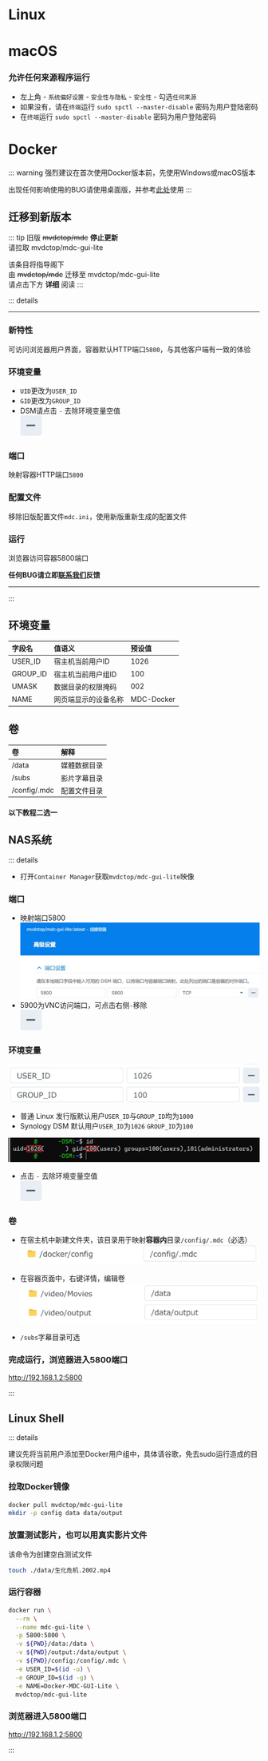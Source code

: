 # Linux

# macOS
### 允许任何来源程序运行
* 左上角 - `系统偏好设置` - `安全性与隐私` - `安全性` - 勾选`任何来源`
* 如果没有，请在`终端`运行 `sudo spctl --master-disable` 密码为用户登陆密码
* 在`终端`运行 `sudo spctl --master-disable` 密码为用户登陆密码

# Docker

::: warning
强烈建议在首次使用Docker版本前，先使用Windows或macOS版本  

出现任何影响使用的BUG请使用桌面版，并参考[此处](/chs/cloud_mount.html)使用
:::

## 迁移到新版本

::: tip
旧版 ~~mvdctop/mdc~~ **停止更新**  
请拉取 mvdctop/mdc-gui-lite  

该条目将指导阁下  
由 ~~mvdctop/mdc~~ 迁移至 mvdctop/mdc-gui-lite  
请点击下方 **详细** 阅读
:::

::: details

---

### 新特性
可访问浏览器用户界面，容器默认HTTP端口`5800`，与其他客户端有一致的体验

### 环境变量
* `UID`更改为`USER_ID`
* `GID`更改为`GROUP_ID`
* DSM请点击 `-` 去除环境变量空值  
![](/images/docker/11.jpg)

### 端口
映射容器HTTP端口`5800`

### 配置文件
移除旧版配置文件`mdc.ini`，使用新版重新生成的配置文件

### 运行
浏览器访问容器5800端口

**任何BUG请立即[联系我们](https://docs.mvdc.top/chs/contact.html)反馈**

---

:::


## 环境变量
| 字段名      | 值语义        | 预设值        |
|:---------|:-----------|:-----------|
| USER_ID  | 宿主机当前用户ID  | 1026       |
| GROUP_ID | 宿主机当前用户组ID | 100        |
| UMASK    | 数据目录的权限掩码   | 002        |
| NAME     | 网页端显示的设备名称 | MDC-Docker |

## 卷
| 卷      | 解释     |
|:-------------|:-------|
| /data        | 媒體数据目录 |
| /subs        | 影片字幕目录 |
| /config/.mdc | 配置文件目录 |

#### 以下教程二选一

## NAS系统

::: details

* 打开`Container Manager`获取`mvdctop/mdc-gui-lite`映像

### 端口
* 映射端口5800
![](/images/docker/4.jpg)
* 5900为VNC访问端口，可点击右侧`-`移除  
![](/images/docker/11.jpg)


### 环境变量
![](/images/docker/5.jpg)

* 普通 Linux 发行版默认用户`USER_ID`与`GROUP_ID`均为`1000`
* Synology DSM 默认用户`USER_ID`为`1026` `GROUP_ID`为`100`

![](/images/docker/id.jpg)

* 点击 `-` 去除环境变量空值  
![](/images/docker/11.jpg)

### 卷
* 在宿主机中新建文件夹，该目录用于映射**容器内**目录`/config/.mdc`（必选）
![](/images/docker/8.jpg)

* 在容器页面中，右键详情，编辑卷
![](/images/docker/12.jpg)

* `/subs`字幕目录可选

### 完成运行，浏览器进入5800端口
http://192.168.1.2:5800

:::

## Linux Shell

::: details

建议先将当前用户添加至Docker用户组中，具体请谷歌，免去sudo运行造成的目录权限问题

### 拉取Docker镜像
```sh
docker pull mvdctop/mdc-gui-lite
mkdir -p config data data/output
```

### 放置测试影片，也可以用真实影片文件
该命令为创建空白测试文件
```sh
touch ./data/生化危机.2002.mp4
```

### 运行容器
```sh
docker run \
  --rm \
  --name mdc-gui-lite \
  -p 5800:5800 \
  -v ${PWD}/data:/data \
  -v ${PWD}/output:/data/output \
  -v ${PWD}/config:/config/.mdc \
  -e USER_ID=$(id -u) \
  -e GROUP_ID=$(id -g) \
  -e NAME=Docker-MDC-GUI-Lite \
  mvdctop/mdc-gui-lite
```

### 浏览器进入5800端口
http://192.168.1.2:5800

:::

